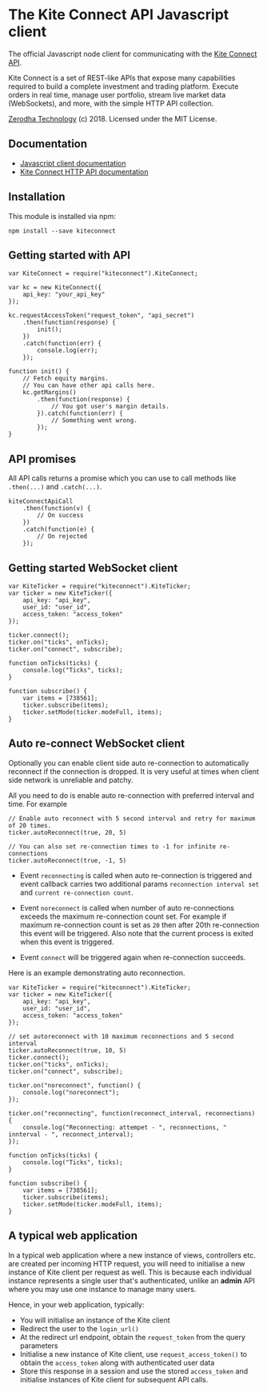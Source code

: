 # The Kite Connect API Javascript client
The official Javascript node client for communicating with the [Kite Connect API](https://kite.trade).

Kite Connect is a set of REST-like APIs that expose many capabilities required to build a complete investment and trading platform. Execute orders in real time, manage user portfolio, stream live market data (WebSockets), and more, with the simple HTTP API collection.

[Zerodha Technology](http://zerodha.com) (c) 2018. Licensed under the MIT License.

## Documentation
- [Javascript client documentation](https://kite.trade/docs/kiteconnectjs)
- [Kite Connect HTTP API documentation](https://kite.trade/docs/connect/v1)

Installation
------------
This module is installed via npm:

	npm install --save kiteconnect

Getting started with API
------------------------
	var KiteConnect = require("kiteconnect").KiteConnect;

	var kc = new KiteConnect({
		api_key: "your_api_key"
	});

	kc.requestAccessToken("request_token", "api_secret")
		.then(function(response) {
			init();
		})
		.catch(function(err) {
			console.log(err);
		});

	function init() {
		// Fetch equity margins.
		// You can have other api calls here.
		kc.getMargins()
			.then(function(response) {
				// You got user's margin details.
			}).catch(function(err) {
				// Something went wrong.
			});
	}

API promises
-------------
All API calls returns a promise which you can use to call methods like `.then(...)` and `.catch(...)`.

	kiteConnectApiCall
		.then(function(v) {
		    // On success
		})
		.catch(function(e) {
			// On rejected
		});

Getting started WebSocket client
--------------------------------
	var KiteTicker = require("kiteconnect").KiteTicker;
	var ticker = new KiteTicker({
		api_key: "api_key",
		user_id: "user_id",
		access_token: "access_token"
	});

	ticker.connect();
	ticker.on("ticks", onTicks);
	ticker.on("connect", subscribe);

	function onTicks(ticks) {
		console.log("Ticks", ticks);
	}

	function subscribe() {
		var items = [738561];
		ticker.subscribe(items);
		ticker.setMode(ticker.modeFull, items);
	}

Auto re-connect WebSocket client
-------------------------------
Optionally you can enable client side auto re-connection to automatically reconnect if the connection is dropped.
It is very useful at times when client side network is unreliable and patchy.

All you need to do is enable auto re-connection with preferred interval and time. For example

	// Enable auto reconnect with 5 second interval and retry for maximum of 20 times.
	ticker.autoReconnect(true, 20, 5)

	// You can also set re-connection times to -1 for infinite re-connections
	ticker.autoReconnect(true, -1, 5)

- Event `reconnecting` is called when auto re-connection is triggered and event callback carries two additional params `reconnection interval set` and `current re-connection count`.

- Event `noreconnect` is called when number of auto re-connections exceeds the maximum re-connection count set. For example if maximum re-connection count is set as `20` then after 20th re-connection this event will be triggered. Also note that the current process is exited when this event is triggered.

- Event `connect` will be triggered again when re-connection succeeds.

Here is an example demonstrating auto reconnection.

  	var KiteTicker = require("kiteconnect").KiteTicker;
  	var ticker = new KiteTicker({
  		api_key: "api_key",
  		user_id: "user_id",
  		access_token: "access_token"
 	});

  	// set autoreconnect with 10 maximum reconnections and 5 second interval
  	ticker.autoReconnect(true, 10, 5)
  	ticker.connect();
  	ticker.on("ticks", onTicks);
  	ticker.on("connect", subscribe);

  	ticker.on("noreconnect", function() {
  		console.log("noreconnect");
  	});

  	ticker.on("reconnecting", function(reconnect_interval, reconnections) {
  		console.log("Reconnecting: attempet - ", reconnections, " innterval - ", reconnect_interval);
  	});

  	function onTicks(ticks) {
  		console.log("Ticks", ticks);
  	}

  	function subscribe() {
  		var items = [738561];
  		ticker.subscribe(items);
  		ticker.setMode(ticker.modeFull, items);
  	}


A typical web application
-------------------------
In a typical web application where a new instance of
views, controllers etc. are created per incoming HTTP
request, you will need to initialise a new instance of
Kite client per request as well. This is because each
individual instance represents a single user that's
authenticated, unlike an **admin** API where you may
use one instance to manage many users.

Hence, in your web application, typically:

- You will initialise an instance of the Kite client
- Redirect the user to the `login_url()`
- At the redirect url endpoint, obtain the
`request_token` from the query parameters
- Initialise a new instance of Kite client,
use `request_access_token()` to obtain the `access_token`
along with authenticated user data
- Store this response in a session and use the
stored `access_token` and initialise instances
of Kite client for subsequent API calls.
